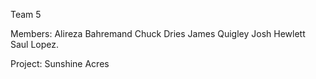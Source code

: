 Team 5

Members:
    Alireza Bahremand
    Chuck Dries
    James Quigley
    Josh Hewlett
    Saul Lopez.

Project: Sunshine Acres
